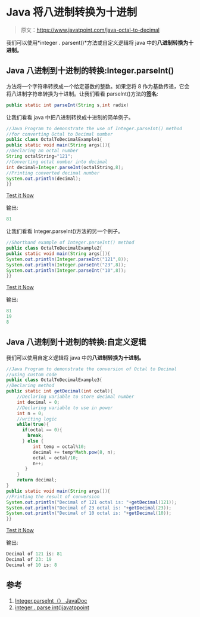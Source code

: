 # Java 将八进制转换为十进制

> 原文：<https://www.javatpoint.com/java-octal-to-decimal>

我们可以使用*integer . parsent()*方法或自定义逻辑将 java 中的**八进制转换为十进制。**

## Java 八进制到十进制的转换:Integer.parseInt()

方法将一个字符串转换成一个给定基数的整数。如果您将 8 作为基数传递，它会将八进制字符串转换为十进制。让我们看看 parseInt()方法的**签名**:

```java
public static int parseInt(String s,int radix)

```

让我们看看 java 中把八进制转换成十进制的简单例子。

```java
//Java Program to demonstrate the use of Integer.parseInt() method
//for converting Octal to Decimal number
public class OctalToDecimalExample1{
public static void main(String args[]){
//Declaring an octal number
String octalString="121";
//Converting octal number into decimal
int decimal=Integer.parseInt(octalString,8);
//Printing converted decimal number
System.out.println(decimal);
}}

```

[Test it Now](https://compiler.javatpoint.com/opr/test.jsp?filename=OctalToDecimalExample1)

输出:

```java
81

```

让我们看看 Integer.parseInt()方法的另一个例子。

```java
//Shorthand example of Integer.parseInt() method
public class OctalToDecimalExample2{
public static void main(String args[]){
System.out.println(Integer.parseInt("121",8));
System.out.println(Integer.parseInt("23",8));
System.out.println(Integer.parseInt("10",8));
}}

```

[Test it Now](https://compiler.javatpoint.com/opr/test.jsp?filename=OctalToDecimalExample2)

输出:

```java
81
19
8

```

## Java 八进制到十进制的转换:自定义逻辑

我们可以使用自定义逻辑将 java 中的**八进制转换为十进制。**

```java
//Java Program to demonstrate the conversion of Octal to Decimal
//using custom code
public class OctalToDecimalExample3{
//Declaring method
public static int getDecimal(int octal){  
    //Declaring variable to store decimal number
    int decimal = 0;  
    //Declaring variable to use in power
    int n = 0;  
    //writing logic 
    while(true){  
      if(octal == 0){  
        break;  
      } else {  
          int temp = octal%10;  
          decimal += temp*Math.pow(8, n);  
          octal = octal/10;  
          n++;  
       }  
    }  
    return decimal;  
}  
public static void main(String args[]){    
//Printing the result of conversion
System.out.println("Decimal of 121 octal is: "+getDecimal(121));  
System.out.println("Decimal of 23 octal is: "+getDecimal(23));  
System.out.println("Decimal of 10 octal is: "+getDecimal(10));  
}}

```

[Test it Now](https://compiler.javatpoint.com/opr/test.jsp?filename=OctalToDecimalExample3)

输出:

```java
Decimal of 121 is: 81
Decimal of 23: 19
Decimal of 10 is: 8

```

## 参考

1.  [Integer.parseInt（） JavaDoc](https://docs.oracle.com/javase/9/docs/api/java/lang/Integer.html#parseInt-java.lang.String-int-)
2.  [integer . parse int()javatppoint](java-integer-parseint-method)